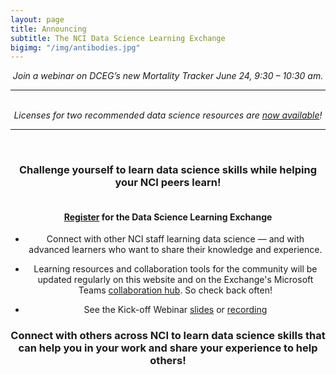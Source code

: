 ```yaml
---
layout: page
title: Announcing 
subtitle: The NCI Data Science Learning Exchange
bigimg: "/img/antibodies.jpg"
---
```


<div align="center"><i>Join a webinar on DCEG’s new Mortality Tracker June 24, 9:30 – 10:30 am.</i><hr><br>

<div align="center"><i>Licenses for two recommended data science resources are <a href="https://cbiit.github.io/p2p-datasci/licenses/">now available</a>!</i><hr><br></div>

<h3 align="center">Challenge yourself to learn data science skills while helping your NCI peers learn!</h3>
<h4 align="center"><br><a href="http://bit.ly/NCI_datascience_peer2peer">Register</a> for the Data Science Learning Exchange</h4>

* Connect with other NCI staff learning data science — and with advanced learners who want to share their knowledge and experience.

* Learning resources and collaboration tools for the community will be updated regularly on this website and on the Exchange's Microsoft Teams [collaboration hub](https://teams.microsoft.com/l/team/19%3a82c18d91721048e7a69516e155ac554a%40thread.skype/conversations?groupId=ac0387a5-f532-4379-a234-73eca4399e11&tenantId=14b77578-9773-42d5-8507-251ca2dc2b06).  So check back often!

* See the Kick-off Webinar [slides](https://cbiit.github.io/p2p-datasci/archive/kickoff-meeting.pdf) or [recording](https://cbiit.webex.com/cbiit/lsr.php?RCID=fbbfdd48b30353b99c9a757ff9a2d1d0)

<h3 align="center">Connect with others across NCI to learn data science skills that can help you in your work and share your experience to help others!</h3>
